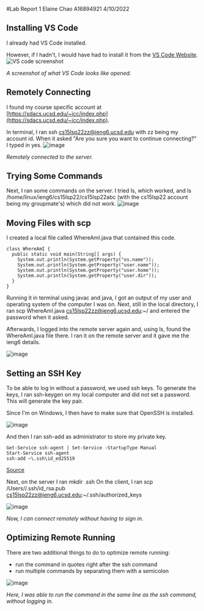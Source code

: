 #Lab Report 1
Elaine Chao
A16894921
4/10/2022

## Installing VS Code
I already had VS Code installed. 

However, if I hadn't, I would have had to install it from the [VS Code Website](https://code.visualstudio.com).
![VS code screenshot](https://user-images.githubusercontent.com/34292064/162668878-b45949ab-15bd-46bd-bfee-8d6847bf5d1a.png)

*A screenshot of what VS Code looks like opened.*

## Remotely Connecting
I found my course specific account at [https://sdacs.ucsd.edu/~icc/index.php](https://sdacs.ucsd.edu/~icc/index.php).

In terminal, I ran ssh cs15lsp22zz@ieng6.ucsd.edu with zz being my account id. When it asked "Are you sure you want to continue connecting?" I typed in yes.
![image](https://user-images.githubusercontent.com/34292064/162669454-9aa178d0-c0af-4320-9046-19842e40dd39.png)

*Remotely connected to the server.*

## Trying Some Commands
Next, I ran some commands on the server. I tried ls, which worked, and ls /home/linux/ieng6/cs15lsp22/cs15lsp22abc (with the cs15lsp22 account being my groupmate's) which did not work.
![image](https://user-images.githubusercontent.com/34292064/162669580-ba5f0836-6984-4f21-b395-2788b4522a49.png)

## Moving Files with scp
I created a local file called WhereAmI.java that contained this code.
```
class WhereAmI {
  public static void main(String[] args) {
    System.out.println(System.getProperty("os.name"));
    System.out.println(System.getProperty("user.name"));
    System.out.println(System.getProperty("user.home"));
    System.out.println(System.getProperty("user.dir"));
  }
}
```

Running it in terminal using javac and java, I got an output of my user and operating system of the computer I was on. Next, still in the local directory, I ran scp WhereAmI.java cs15lsp22zz@ieng6.ucsd.edu:~/ and entered the password when it asked.

Afterwards, I logged into the remote server again and, using ls, found the WhereAmI.java file there. I ran it on the remote server and it gave me the ieng6 details.

![image](https://user-images.githubusercontent.com/34292064/162669630-e71ed40a-3846-451b-bade-771ceff9beb4.png)


## Setting an SSH Key
To be able to log in without a password, we used ssh keys. To generate the keys, I ran ssh-keygen on my local computer and did not set a password. This will generate the key pair.


Since I'm on Windows, I then have to make sure that OpenSSH is installed.

![image](https://user-images.githubusercontent.com/34292064/162670025-5c5a8372-8bdd-41c2-a9bf-c46912aa474f.png)

And then I ran ssh-add as administrator to store my private key.
```
Get-Service ssh-agent | Set-Service -StartupType Manual
Start-Service ssh-agent
ssh-add ~\.ssh\id_ed25519
```
[Source](https://docs.microsoft.com/en-us/windows-server/administration/openssh/openssh_keymanagement#user-key-generation)


Next, on the server I ran mkdir .ssh
On the client, I ran scp /Users/<user-name>/.ssh/id_rsa.pub cs15lsp22zz@ieng6.ucsd.edu:~/.ssh/authorized_keys

![image](https://user-images.githubusercontent.com/34292064/162669739-13f1fdec-5b21-4f7b-92bb-6458de10ba42.png)

*Now, I can connect remotely without having to sign in.*

## Optimizing Remote Running
There are two additional things to do to optimize remote running:
  * run the command in quotes right after the ssh command
  * run multiple commands by separating them with a semicolon

![image](https://user-images.githubusercontent.com/34292064/162669806-8d445b3f-4c28-4dec-9d3b-85375383e400.png)
 
*Here, I was able to run the command in the same line as the ssh command, without logging in.*
